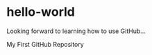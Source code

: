 hello-world
===========
Looking forward to learning how to use GitHub...

My First GitHub Repository
